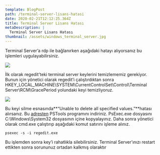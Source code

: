 ```yaml
---
template: BlogPost
path: /terminal-server-lisans-hatasi
date: 2020-02-21T12:12:25.364Z
title: Terminal Server Lisans Hatası
metaDescription: |
  Terminal Server Lisans Hatası
thumbnail: /assets/windows_terminal_server.jpg
---
```

Terminal Server’a rdp ile bağlanırken aşağıdaki hatayı alıyorsanız bu işlemleri uygulayabilirsiniz.

![](/assets/ts.png)



İlk olarak regedit’teki terminal server keylerini temizlememiz gerekiyor. Bunun için yönetici olarak regedit’i çalıştırdıktan sonra HKEY_LOCAL_MACHINE\SYSTEM\CurrentControlSet\Control\Terminal Server\RCM\GracePeriod yolundaki keyi temizliyoruz.

![](/assets/ts3.png)



Bu keyi silme esnasında**“Unable to delete all specified values.”**hatası alırsanız. Bu [adresten](http://technet.microsoft.com/en-us/sysinternals/bb896649) PSTools programını indiriniz. PsExec.exe dosyasını C:\Windows\System32 dosyasının içine kopyalayınız. Daha sonra yönetici olarak cmd.exe çalıştırıp aşağıdaki komut satırını işleme alınız.

```
psexec -s -i regedit.exe

```



Bu işlemden sonra key’i rahatlıkla silebilirsiniz. Terminal Server’ınızı restart ettikten sonra sorununuz ortadan kalkmış olaraktır
